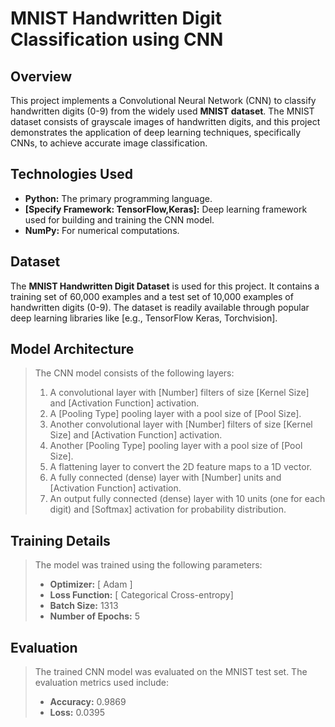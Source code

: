 # MNIST Handwritten Digit Classification using CNN


## Overview

This project implements a Convolutional Neural Network (CNN) to classify handwritten digits (0-9) from the widely used **MNIST dataset**. The MNIST dataset consists of grayscale images of handwritten digits, and this project demonstrates the application of deep learning techniques, specifically CNNs, to achieve accurate image classification.

## Technologies Used

* **Python:** The primary programming language.
* **[Specify Framework: TensorFlow,Keras]:** Deep learning framework used for building and training the CNN model.
* **NumPy:** For numerical computations.

## Dataset

The **MNIST Handwritten Digit Dataset** is used for this project. It contains a training set of 60,000 examples and a test set of 10,000 examples of handwritten digits (0-9). The dataset is readily available through popular deep learning libraries like [e.g., TensorFlow Keras, Torchvision].

## Model Architecture

> The CNN model consists of the following layers:
>
> 1.  A convolutional layer with [Number] filters of size [Kernel Size] and [Activation Function] activation.
> 2.  A [Pooling Type] pooling layer with a pool size of [Pool Size].
> 3.  Another convolutional layer with [Number] filters of size [Kernel Size] and [Activation Function] activation.
> 4.  Another [Pooling Type] pooling layer with a pool size of [Pool Size].
> 5.  A flattening layer to convert the 2D feature maps to a 1D vector.
> 6.  A fully connected (dense) layer with [Number] units and [Activation Function] activation.
> 7.  An output fully connected (dense) layer with 10 units (one for each digit) and [Softmax] activation for probability distribution.

## Training Details


> The model was trained using the following parameters:
> 
> * **Optimizer:** [ Adam ]
> * **Loss Function:** [ Categorical Cross-entropy]
> * **Batch Size:** 1313
> * **Number of Epochs:** 5

## Evaluation

> The trained CNN model was evaluated on the MNIST test set. The evaluation metrics used include:
>
> * **Accuracy:** 0.9869
> * **Loss:** 0.0395
>



